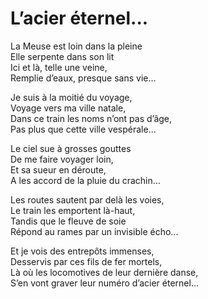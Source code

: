 # L’acier éternel...

La Meuse est loin dans la pleine  
Elle serpente dans son lit  
Ici et là, telle une veine,  
Remplie d’eaux, presque sans vie...

Je suis à la moitié du voyage,  
Voyage vers ma ville natale,  
Dans ce train les noms n’ont pas d’âge,  
Pas plus que cette ville vespérale...

Le ciel sue à grosses gouttes  
De me faire voyager loin,  
Et sa sueur en déroute,  
A les accord de la pluie du crachin...

Les routes sautent par delà les voies,  
Le train les emportent là-haut,  
Tandis que le fleuve de soie  
Répond au rames par un invisible écho...

Et je vois des entrepôts immenses,  
Desservis par ces fils de fer mortels,  
Là où les locomotives de leur dernière danse,  
S’en vont graver leur numéro d’acier éternel...